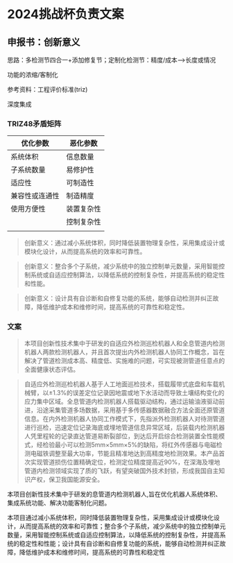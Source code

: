 # 2024挑战杯负责文案

## 申报书：创新意义

思路：多检测节四合一+添加修复节；定制化检测节：精度/成本-->长度或情况

功能的浓缩/客制化

参考资料：工程评价标准(triz)



深度集成

### TRIZ48矛盾矩阵

| 优化参数       | 恶化参数   |
| -------------- | ---------- |
| 系统体积       | 信息数量   |
| 子系统数量     | 易修护性   |
| 适应性         | 可制造性   |
| 兼容性或连通性 | 制造精度   |
| 使用方便性     | 装置复杂性 |
|                | 控制复杂性 |
|                |            |

> 创新意义：通过减小系统体积，同时降低装置物理复杂性，采用集成设计或模块化设计，从而提高系统的效率和可靠性。

> 创新意义：整合多个子系统，减少系统中的独立控制单元数量，采用智能控制系统或自适应控制算法，以降低系统的控制复杂性，并提高系统的稳定性和性能。

> 创新意义：设计具有自诊断和自修复功能的系统，能够自动检测并纠正故障，降低维护成本和维修时间，提高系统的可靠性和稳定性。

### 文案

>本项目创新性技术集中于研发的自适应外检测巡检机器人和全息管道内检测机器人两款检测机器人，并且首次提出内外检测机器人协同工作概念，旨在解决了管道检测成本高、精度低、实施难的问题，可实现被测管道任意点的全面健康状态评估。 

> 自适应外检测巡检机器人基于人工地面巡检技术，搭载履带式底盘和车载机械臂，以±1.3%的误差定位记录因地震或地下水活动而导致土壤结构变化的应力集中区域。全息管道内检测机器人搭载驱动结构，通过运输油液驱动前进，沿途采集管道多场数据，采用基于多传感器数据融合方法全面还原管道信息。在内外检测机器人协同工作模式下，先指派外检测机器人对待测管道进行巡检，迅速定位记录海底或埋地管道信息异常区域，后装载内检测机器人凭里程轮的记录直达管道易断裂部位，到达后开启综合检测装置全性能模式，经检验最小可以检测5mm×5mm×5%的缺陷，将红外传感器与电磁检测电磁铁调整至最大功率，节能且精准地达到高精度地检测效果。本产品首次实现管道损伤位置精确定位，检测定位精度提高近90%，在深海及埋地管道内检测领域实现了质的飞跃，有望突破国外技术封锁，形成我国自主知识产权，保卫我国能源安全。 

本项目创新性技术集中于研发的息管道内检测机器人,旨在优化机器人系统体积、集成系统功能、解决功能客制化问题。

本项目通过减小系统体积，同时降低装置物理复杂性，采用集成设计或模块化设计，从而提高系统的效率和可靠性；整合多个子系统，减少系统中的独立控制单元数量，采用智能控制系统或自适应控制算法，以降低系统的控制复杂性，并提高系统的稳定性和性能；设计具有自诊断和自修复功能的系统，能够自动检测并纠正故障，降低维护成本和维修时间，提高系统的可靠性和稳定性